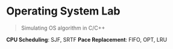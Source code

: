 # Operating System Lab

> Simulating OS algorithm in C/C++

**CPU Scheduling**: SJF, SRTF
**Pace Replacement**: FIFO, OPT, LRU
